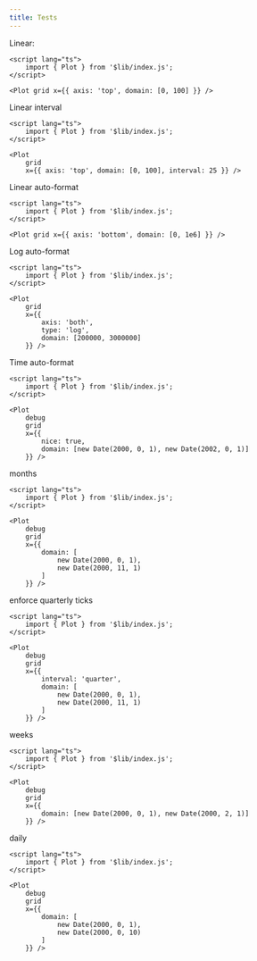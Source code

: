 ```yaml
---
title: Tests
---
```


Linear:

```svelte live
<script lang="ts">
    import { Plot } from '$lib/index.js';
</script>

<Plot grid x={{ axis: 'top', domain: [0, 100] }} />
```

Linear interval

```svelte live
<script lang="ts">
    import { Plot } from '$lib/index.js';
</script>

<Plot
    grid
    x={{ axis: 'top', domain: [0, 100], interval: 25 }} />
```

Linear auto-format

```svelte live
<script lang="ts">
    import { Plot } from '$lib/index.js';
</script>

<Plot grid x={{ axis: 'bottom', domain: [0, 1e6] }} />
```

Log auto-format

```svelte live
<script lang="ts">
    import { Plot } from '$lib/index.js';
</script>

<Plot
    grid
    x={{
        axis: 'both',
        type: 'log',
        domain: [200000, 3000000]
    }} />
```

Time auto-format

```svelte live
<script lang="ts">
    import { Plot } from '$lib/index.js';
</script>

<Plot
    debug
    grid
    x={{
        nice: true,
        domain: [new Date(2000, 0, 1), new Date(2002, 0, 1)]
    }} />
```

months

```svelte live
<script lang="ts">
    import { Plot } from '$lib/index.js';
</script>

<Plot
    debug
    grid
    x={{
        domain: [
            new Date(2000, 0, 1),
            new Date(2000, 11, 1)
        ]
    }} />
```

enforce quarterly ticks

```svelte live
<script lang="ts">
    import { Plot } from '$lib/index.js';
</script>

<Plot
    debug
    grid
    x={{
        interval: 'quarter',
        domain: [
            new Date(2000, 0, 1),
            new Date(2000, 11, 1)
        ]
    }} />
```

weeks

```svelte live
<script lang="ts">
    import { Plot } from '$lib/index.js';
</script>

<Plot
    debug
    grid
    x={{
        domain: [new Date(2000, 0, 1), new Date(2000, 2, 1)]
    }} />
```

daily

```svelte live
<script lang="ts">
    import { Plot } from '$lib/index.js';
</script>

<Plot
    debug
    grid
    x={{
        domain: [
            new Date(2000, 0, 1),
            new Date(2000, 0, 10)
        ]
    }} />
```
